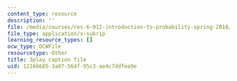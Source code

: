 ```yaml
---
content_type: resource
description: ''
file: /media/courses/res-6-012-introduction-to-probability-spring-2018/121666853a07564f95c3ae4c7ddfea9e_N61FzRr2so0.vtt
file_type: application/x-subrip
learning_resource_types: []
ocw_type: OCWFile
resourcetype: Other
title: 3play caption file
uid: 12166685-3a07-564f-95c3-ae4c7ddfea9e
---
```

